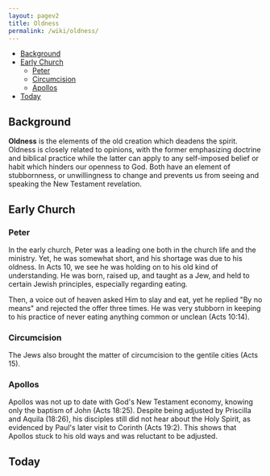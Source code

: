 ```yaml
---
layout: pagev2
title: Oldness
permalink: /wiki/oldness/
---
```

- [Background](#background)
- [Early Church](#early-church)
  - [Peter](#peter)
  - [Circumcision](#circumcision)
  - [Apollos](#apollos)
- [Today](#today)

## Background

**Oldness** is the elements of the old creation which deadens the spirit. Oldness is closely related to opinions, with the former emphasizing doctrine and biblical practice while the latter can apply to any self-imposed belief or habit which hinders our openness to God. Both have an element of stubbornness, or unwillingness to change and prevents us from seeing and speaking the New Testament revelation. 

## Early Church

### Peter

In the early church, Peter was a leading one both in the church life and the ministry. Yet, he was somewhat short, and his shortage was due to his oldness. In Acts 10, we see he was holding on to his old kind of understanding. He was born, raised up, and taught as a Jew, and held to certain Jewish principles, especially regarding eating.

Then, a voice out of heaven asked Him to slay and eat, yet he replied "By no means" and rejected the offer three times. He was very stubborn in keeping to his practice of never eating anything common or unclean (Acts 10:14). 

### Circumcision

The Jews also brought the matter of circumcision to the gentile cities (Acts 15).

### Apollos

Apollos was not up to date with God's New Testament economy, knowing only the baptism of John (Acts 18:25). Despite being adjusted by Priscilla and Aquila  (18:26), his disciples still did not hear about the Holy Spirit, as evidenced by Paul's later visit to Corinth (Acts 19:2). This shows that Apollos stuck to his old ways and was reluctant to be adjusted.

## Today